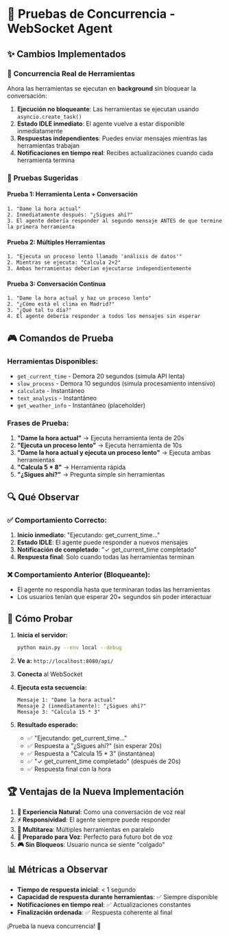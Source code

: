 # 🎯 Pruebas de Concurrencia - WebSocket Agent

## ✨ **Cambios Implementados**

### 🔄 **Concurrencia Real de Herramientas**
Ahora las herramientas se ejecutan en **background** sin bloquear la conversación:

1. **Ejecución no bloqueante**: Las herramientas se ejecutan usando `asyncio.create_task()`
2. **Estado IDLE inmediato**: El agente vuelve a estar disponible inmediatamente
3. **Respuestas independientes**: Puedes enviar mensajes mientras las herramientas trabajan
4. **Notificaciones en tiempo real**: Recibes actualizaciones cuando cada herramienta termina

### 🧪 **Pruebas Sugeridas**

#### **Prueba 1: Herramienta Lenta + Conversación**
```
1. "Dame la hora actual"
2. Inmediatamente después: "¿Sigues ahí?"
3. El agente debería responder al segundo mensaje ANTES de que termine la primera herramienta
```

#### **Prueba 2: Múltiples Herramientas**
```
1. "Ejecuta un proceso lento llamado 'análisis de datos'"
2. Mientras se ejecuta: "Calcula 2+2"
3. Ambas herramientas deberían ejecutarse independientemente
```

#### **Prueba 3: Conversación Continua**
```
1. "Dame la hora actual y haz un proceso lento"
2. "¿Cómo está el clima en Madrid?"
3. "¿Qué tal tu día?"
4. El agente debería responder a todos los mensajes sin esperar
```

## 🎮 **Comandos de Prueba**

### **Herramientas Disponibles:**
- `get_current_time` - Demora 20 segundos (simula API lenta)
- `slow_process` - Demora 10 segundos (simula procesamiento intensivo)
- `calculate` - Instantáneo
- `text_analysis` - Instantáneo
- `get_weather_info` - Instantáneo (placeholder)

### **Frases de Prueba:**
1. **"Dame la hora actual"** → Ejecuta herramienta lenta de 20s
2. **"Ejecuta un proceso lento"** → Ejecuta herramienta de 10s
3. **"Dame la hora actual y ejecuta un proceso lento"** → Ejecuta ambas herramientas
4. **"Calcula 5 * 8"** → Herramienta rápida
5. **"¿Sigues ahí?"** → Pregunta simple sin herramientas

## 🔍 **Qué Observar**

### ✅ **Comportamiento Correcto:**
1. **Inicio inmediato**: "Ejecutando: get_current_time..."
2. **Estado IDLE**: El agente puede responder a nuevos mensajes
3. **Notificación de completado**: "✓ get_current_time completado"
4. **Respuesta final**: Solo cuando todas las herramientas terminan

### ❌ **Comportamiento Anterior (Bloqueante):**
- El agente no respondía hasta que terminaran todas las herramientas
- Los usuarios tenían que esperar 20+ segundos sin poder interactuar

## 🚀 **Cómo Probar**

1. **Inicia el servidor:**
   ```bash
   python main.py --env local --debug
   ```

2. **Ve a:** `http://localhost:8080/api/`

3. **Conecta** al WebSocket

4. **Ejecuta esta secuencia:**
   ```
   Mensaje 1: "Dame la hora actual"
   Mensaje 2 (inmediatamente): "¿Sigues ahí?"
   Mensaje 3: "Calcula 15 * 3"
   ```

5. **Resultado esperado:**
   - ✅ "Ejecutando: get_current_time..."
   - ✅ Respuesta a "¿Sigues ahí?" (sin esperar 20s)
   - ✅ Respuesta a "Calcula 15 * 3" (instantánea)
   - ✅ "✓ get_current_time completado" (después de 20s)
   - ✅ Respuesta final con la hora

## 🏆 **Ventajas de la Nueva Implementación**

1. **🎯 Experiencia Natural**: Como una conversación de voz real
2. **⚡ Responsividad**: El agente siempre puede responder
3. **🔄 Multitarea**: Múltiples herramientas en paralelo
4. **📱 Preparado para Voz**: Perfecto para futuro bot de voz
5. **🎮 Sin Bloqueos**: Usuario nunca se siente "colgado"

## 📊 **Métricas a Observar**

- **Tiempo de respuesta inicial**: < 1 segundo
- **Capacidad de respuesta durante herramientas**: ✅ Siempre disponible
- **Notificaciones en tiempo real**: ✅ Actualizaciones constantes
- **Finalización ordenada**: ✅ Respuesta coherente al final

¡Prueba la nueva concurrencia! 🎉
